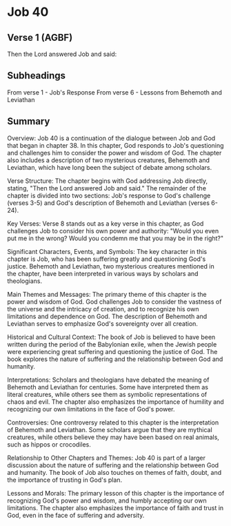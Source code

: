 # Job 40

## Verse 1 (AGBF)

Then the Lord answered Job and said:

## Subheadings

From verse 1 - Job's Response
From verse 6 - Lessons from Behemoth and Leviathan

## Summary

Overview:
Job 40 is a continuation of the dialogue between Job and God that began in chapter 38. In this chapter, God responds to Job's questioning and challenges him to consider the power and wisdom of God. The chapter also includes a description of two mysterious creatures, Behemoth and Leviathan, which have long been the subject of debate among scholars.

Verse Structure:
The chapter begins with God addressing Job directly, stating, "Then the Lord answered Job and said." The remainder of the chapter is divided into two sections: Job's response to God's challenge (verses 3-5) and God's description of Behemoth and Leviathan (verses 6-24).

Key Verses:
Verse 8 stands out as a key verse in this chapter, as God challenges Job to consider his own power and authority: "Would you even put me in the wrong? Would you condemn me that you may be in the right?"

Significant Characters, Events, and Symbols:
The key character in this chapter is Job, who has been suffering greatly and questioning God's justice. Behemoth and Leviathan, two mysterious creatures mentioned in the chapter, have been interpreted in various ways by scholars and theologians.

Main Themes and Messages:
The primary theme of this chapter is the power and wisdom of God. God challenges Job to consider the vastness of the universe and the intricacy of creation, and to recognize his own limitations and dependence on God. The description of Behemoth and Leviathan serves to emphasize God's sovereignty over all creation.

Historical and Cultural Context:
The book of Job is believed to have been written during the period of the Babylonian exile, when the Jewish people were experiencing great suffering and questioning the justice of God. The book explores the nature of suffering and the relationship between God and humanity.

Interpretations:
Scholars and theologians have debated the meaning of Behemoth and Leviathan for centuries. Some have interpreted them as literal creatures, while others see them as symbolic representations of chaos and evil. The chapter also emphasizes the importance of humility and recognizing our own limitations in the face of God's power.

Controversies:
One controversy related to this chapter is the interpretation of Behemoth and Leviathan. Some scholars argue that they are mythical creatures, while others believe they may have been based on real animals, such as hippos or crocodiles.

Relationship to Other Chapters and Themes:
Job 40 is part of a larger discussion about the nature of suffering and the relationship between God and humanity. The book of Job also touches on themes of faith, doubt, and the importance of trusting in God's plan.

Lessons and Morals:
The primary lesson of this chapter is the importance of recognizing God's power and wisdom, and humbly accepting our own limitations. The chapter also emphasizes the importance of faith and trust in God, even in the face of suffering and adversity.